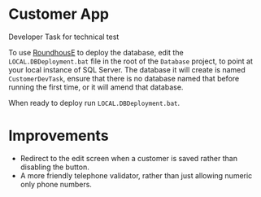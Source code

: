 # Customer App
Developer Task for technical test

To use [RoundhousE](https://github.com/chucknorris/roundhouse) to deploy the database, edit the `LOCAL.DBDeployment.bat` file in the root of the `Database` project, to point at your local instance of SQL Server. The database it will create is named `CustomerDevTask`, ensure that there is no database named that before running the first time, or it will amend that database. 

When ready to deploy run `LOCAL.DBDeployment.bat`.

# Improvements

- Redirect to the edit screen when a customer is saved rather than disabling the button. 
- A more friendly telephone validator, rather than just allowing numeric only phone numbers.
